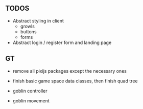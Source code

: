 ## TODOS

- Abstract styling in client
  - growls
  - buttons
  - forms
- Abstract login / register form and landing page

## GT

- remove all pixijs packages except the necessary ones
- finish basic game space data classes, then finish quad tree

- goblin controller
- goblin movement
